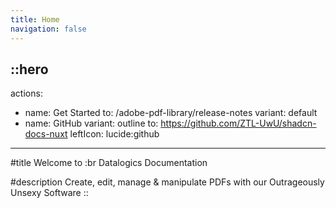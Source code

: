 ```yaml
---
title: Home
navigation: false
---
```


::hero
---
actions:
  - name: Get Started
    to: /adobe-pdf-library/release-notes
    variant: default
  - name: GitHub
    variant: outline
    to: https://github.com/ZTL-UwU/shadcn-docs-nuxt
    leftIcon: lucide:github
---
#title
Welcome to :br Datalogics Documentation

#description
Create, edit, manage & manipulate PDFs with our Outrageously Unsexy Software
::
